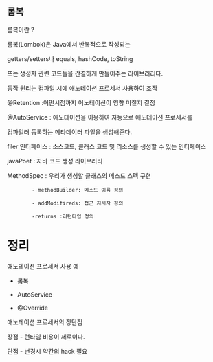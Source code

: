 #
## 롬복

롬복이란 ?

롬복(Lombok)은 Java에서 반복적으로 작성되는 

getters/setters나 equals, hashCode, toString 

또는 생성자 관련 코드들을 간결하게 만들어주는 라이브러리다. 

동작 원리는 컴파일 시에 애노테이션 프로세서 사용하여 조작

@Retention :어떤시점까지 어노테이션이 영향 미칠지 결정

@AutoService :  애노테이션을 이용하여 자동으로 애노테이션 프로세서를 

컴파일러 등록하는 메타데이터 파일을 생성해준다.

filer 인터페이스 : 소스코드, 클래스 코드 및 리소스를 생성할 수 있는 인터페이스

javaPoet : 자바 코드 생성 라이브러리

MethodSpec : 우리가 생성할 클래스의 메소드 스펙 구현

            - methodBuilder: 메소드 이름 정의
            
            - addModifireds: 접근 지시자 정의
            
            -returns :리턴타입 정의
            
# 정리       

애노테이션 프로세서 사용 예

- 롬복

- AutoService

- @Override

애노테이션 프로세서의 장단점 

   장점 - 런타임 비용이 제로이다.  
   
   단점 - 변경시 약간의 hack 필요
   
       
